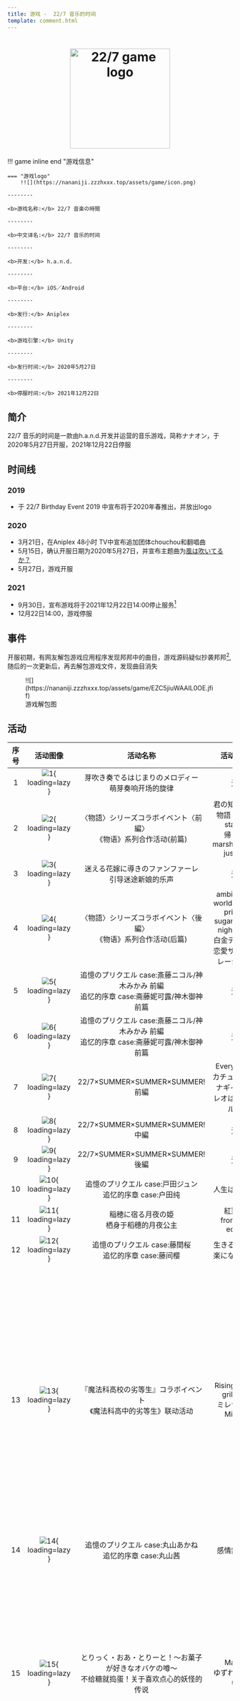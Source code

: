```yaml
---
title: 游戏 -  22/7 音乐的时间
template: comment.html
---
```

# <center><div class="header_logo"><img src="https://nananiji.zzzhxxx.top/assets/game/227-game-logo.svg" width="224" height="253" alt="22/7 game logo"></div></center>

!!! game inline end "游戏信息"

    === "游戏logo"
        !![](https://nananiji.zzzhxxx.top/assets/game/icon.png)

    --------
    
    <b>游戏名称:</b> 22/7 音楽の時間

    --------

    <b>中文译名:</b> 22/7 音乐的时间

    --------
    
    <b>开发:</b> h.a.n.d.

    --------

    <b>平台:</b> iOS／Android

    --------
    
    <b>发行:</b> Aniplex

    --------

    <b>游戏引擎:</b> Unity

    --------

    <b>发行时间:</b> 2020年5月27日

    --------

    <b>停服时间:</b> 2021年12月22日



<style>
    .header_logo {
	}

	.header_logo img {
		width: 224px;
		height: auto;
        border-radius: 0px;
        box-shadow: 0 0px 0px rgb(0 0 0 / 0%);
        transition-duration: 0s;
	}

	.header_logo a:hover img {
		opacity: .7;
	}

	.page_header .header_logo {
		display: none;
	}
    .header_logo img:hover {
        box-shadow: 0 0px 0px 0 rgba(0,0,0,0), 0 0px 0px 0 rgba(0,0,0,0);
        }
    .
</style>

## 简介

22/7 音乐的时间是一款由h.a.n.d.开发并运营的音乐游戏，简称ナナオン，于2020年5月27日开服，2021年12月22日停服

## 时间线

### 2019

- 于 22/7 Birthday Event 2019 中宣布将于2020年春推出，并放出logo

### 2020

- 3月21日，在Aniplex 48小时 TV中宣布追加团体chouchou和翻唱曲
- 5月15日，确认开服日期为2020年5月27日，并宣布主题曲为[風は吹いてるか？](../songs/single/6th/index)
- 5月27日，游戏开服

### 2021

- 9月30日，宣布游戏将于2021年12月22日14:00停止服务[^1]
- 12月22日14:00，游戏停服

## 事件

开服初期，有网友解包游戏应用程序发现邦邦中的曲目，游戏源码疑似抄袭邦邦[^2],随后的一次更新后，再去解包游戏文件，发现曲目消失

<figure markdown>
  !![](https://nananiji.zzzhxxx.top/assets/game/EZC5jiuWAAIL0OE.jfif)
  <figcaption>游戏解包图</figcaption>
</figure>

## 活动
| 序号 | 活动图像 |活动名称 | 活动歌曲 | 活动卡牌 | 备注 | 
|:----:|:-------:|:------:|:--------:|:--------:|:----:| 
|  1   | ![1](https://nananiji.zzzhxxx.top/assets/game/event_banner/event_banner%20%23946965.png){ loading=lazy } | 芽吹き奏でるはじまりのメロディー <br> 萌芽奏响开场的旋律 |    无    |    无    | 剧情 |   
|  2   | ![2](https://nananiji.zzzhxxx.top/assets/game/event_banner/event_banner%231022238.png){ loading=lazy } | 〈物語〉シリーズコラボイベント〈前編〉<br> 《物语》系列合作活动(前篇) |    君の知らない物語 staple stable <br> 帰り道marshmallow justice    |    户田纯 <br> 失礼、作りすぎました    | 剧情 |  
|  3   | ![3](https://nananiji.zzzhxxx.top/assets/game/event_banner/event_banner%20%23587969.png){ loading=lazy } | 迷える花嫁に導きのファンファーレ<br> 引导迷途新娘的乐声 |    无    |    无    | 剧情 | 
|  4   | ![4](https://nananiji.zzzhxxx.top/assets/game/event_banner/event_banner%20%23771922.png){ loading=lazy } | 〈物語〉シリーズコラボイベント〈後編〉<br> 《物语》系列合作活动(后篇) |    ambivalent worldwicked prince<br>sugar sweet nightmare <br> 白金ディスコ 恋愛サーキュレーション   |    立川绚香 <br> 真摯な令嬢    | 剧情 |
|  5   | ![5](https://nananiji.zzzhxxx.top/assets/game/event_banner/event_banner%20%23598994.png){ loading=lazy } | 追憶のプリクエル case:斎藤ニコル/神木みかみ 前編<br> 追忆的序章 case:斋藤妮可露/神木御神 前篇 |    无    |    无    | 剧情 |   
|  6   | ![6](https://nananiji.zzzhxxx.top/assets/game/event_banner/event_banner%20%231096522.png){ loading=lazy } | 追憶のプリクエル case:斎藤ニコル/神木みかみ 前編<br> 追忆的序章 case:斋藤妮可露/神木御神 前篇 |    无    |    无    | 剧情 |  
|  7   | ![7](https://nananiji.zzzhxxx.top/assets/game/event_banner/event_banner%20%23378647.png){ loading=lazy } | 22/7×SUMMER×SUMMER×SUMMER! 前編 |    Everyday、カチューシャ;ナギイチ;パレオはエメラルド    |    无    | 剧情 |
|  8   | ![8](https://nananiji.zzzhxxx.top/assets/game/event_banner/event_banner%20%23278887.png){ loading=lazy } | 22/7×SUMMER×SUMMER×SUMMER! 中編 |    无    |    无    | 剧情 |      
|  9   | ![9](https://nananiji.zzzhxxx.top/assets/game/event_banner/event_banner%20%23403110.png){ loading=lazy } | 22/7×SUMMER×SUMMER×SUMMER! 後編 |    无    |    无    | 剧情 | 
|  10   | ![10](https://nananiji.zzzhxxx.top/assets/game/event_banner/event_banner.png){ loading=lazy } | 追憶のプリクエル case:戸田ジュン<br>追忆的序章 case:户田纯 |    人生はワルツ    |    无    | 剧情 | 
|  11   | ![11](https://nananiji.zzzhxxx.top/assets/game/event_banner/event_banner%20%231091295.png){ loading=lazy } | 稲穂に宿る月夜の姫<br>栖身于稻穗的月夜公主 |    紅蓮華<br>from the edge    |    无    | 剧情 | 
|  12   | ![12](https://nananiji.zzzhxxx.top/assets/game/event_banner/event_banner%20%23885650.png){ loading=lazy } | 追憶のプリクエル case:藤間桜<br> 追忆的序章 case:藤间樱 |    生きることに楽になりたい    |    无    | 剧情 | 
|  13   | ![13](https://nananiji.zzzhxxx.top/assets/game/event_banner/event_banner%20%23405833.png){ loading=lazy } | 『魔法科高校の劣等生』コラボイベント<br> 《魔法科高中的劣等生》联动活动 |    Rising Hope<br>grilletto<br> ミレナリオ<br> Mirror    |    ［全生徒憧れの生徒会長］4★河野都<br>［首席の優等生美少女］4★斎藤ニコル<br>［空间を操る妖精］3★神木みかみ<br>［自分だけの特別な力］3★佐藤麗華    | 剧情 | 
|  14   | ![14](https://nananiji.zzzhxxx.top/assets/game/event_banner/event_banner%20%23450551.png){ loading=lazy } | 追憶のプリクエル case:丸山あかね<br> 追忆的序章 case:丸山茜 |   感情無用論    |    无    | 剧情 |  
|  15   | ![15](https://nananiji.zzzhxxx.top/assets/game/event_banner/event_banner%20%23117971.png){ loading=lazy } | とりっく・おあ・とりーと！～お菓子が好きなオバケの噂～<br>不给糖就捣蛋！关于喜欢点心的妖怪的传说|   Magia<br>ゆずれない願い    |   ［おかしなイタズラ］4★戸田ジュン<br>［闇夜の誘惑］4★神木みかみ<br>［丘の上の魔女見習い］3★斎藤ニコル	    | 剧情 |  
|  16   | ![16](https://nananiji.zzzhxxx.top/assets/game/event_banner/event_banner%20%23206815.png){ loading=lazy } | We Are "ChouChou"！～トップアイドルの証～<br>We are "ChouChou"! ～顶尖偶像的证明～|   永遠はいらない   |   ［一番正しいこと］4★君島奈々<br>［運気上昇中！］4★文野ミコ<br>［完璧なアイドル］4★丸之内薫子	    | 剧情 |
|  17   | ![17](https://nananiji.zzzhxxx.top/assets/game/event_banner/event_banner%20%23853968.png){ loading=lazy } | 『割り切れない文化祭 演劇メイド喫茶にようこそ！<br>除不尽文化祭 欢迎来到演剧女仆咖啡厅！ |    フライングゲット<br>言い訳Maybe<br> ギンガムチェック    |    ［癒しの和風メイド］4★藤間桜<br>［ヒロインの覚悟］4★東条悠希<br>［感謝と愛を込めて］3★滝川みう	    | 剧情 |  
|  18   | ![18](https://nananiji.zzzhxxx.top/assets/game/event_banner/event_banner%20%23418873.png){ loading=lazy } | 追憶のプリクエル case:佐藤麗華<br> 追忆的序章 case:佐藤丽华 |   優等生じゃつまらない   |    ［密やかな応援］4★佐藤麗華    | 剧情 | 
|  19   | ![19](https://nananiji.zzzhxxx.top/assets/game/event_banner/event_banner%20%23289320.png){ loading=lazy } | いつでもどこでも計算中！<br> 随时随地计算中！ |   半チャーハン<br>タトゥー・ラブ<br>ソフトクリーム落としちゃった   |    ［滝川流の滝行］4★滝川みう <br>［天然の自然体］4★丸山あかね<br>［ボディを磨け！］4★柊つぼみ	   | 漫画 | 
|  20   | ![20](https://nananiji.zzzhxxx.top/assets/game/event_banner/event_banner%20%2344563.png){ loading=lazy } | 追憶のプリクエル case:立川絢香<br> 追忆的序章 case:立川绚香 |   Moonlight   |    ［相思相愛］4★立川絢香    | 剧情 | 
|  21   | ![21](https://nananiji.zzzhxxx.top/assets/game/event_banner/event_banner%20%23935690.png){ loading=lazy } | 聖なる夜のトラブルギフト<br> 圣诞夜的Trouble Gift |   僕が持ってるものなら<br>チカっとチカ千花っ♡   |    ［ホワイトクリスマス］4★藤間桜 <br>［プレゼント・フォー・ユー］4★河野都<br>［パワフルトナカイ］3★東条悠希	   | 漫画 |
|  22   | ![22](https://nananiji.zzzhxxx.top/assets/game/event_banner/event_banner%20%23509792.png){ loading=lazy } | 紅白ナナオン歌合戦<br>七音红白歌合战 |   キウイの主張<br>雷鳴のDelay  | ［安心できる場所］4★立川絢香 <br>［ゲン担ぎのおそば］4★东条悠希<br>［［大切な人へ］4★丸山あかね <br>［ぽかぽか大掃除］4★神木みかみ  | 漫画 | 
|  23   | ![23](https://nananiji.zzzhxxx.top/assets/game/event_banner/event_banner%20%23448642.png){ loading=lazy } | 追憶のプリクエル case:柊つぼみ<br> 追忆的序章 case:柊蕾 |  足を洗え!   |    ［気ままなギャルライフ］4★柊つぼみ    | 剧情 | 
|  24   | ![24](https://nananiji.zzzhxxx.top/assets/game/event_banner/event_banner%20%2390554.png){ loading=lazy } | 熱戦！激戦！雪合戦<br> 热战！激战！雪合战 |  願いの眼差し  |    ［白銀の時間］4★佐藤麗華<br> ［氷上の微笑み］4★立川絢香	   | 漫画 |
|  25   | ![25](https://nananiji.zzzhxxx.top/assets/game/event_banner/event_banner%20%231077692.png){ loading=lazy } | Love Like Valentine | バレンタイン・キッス<br>EQUALロマンス  |［スペシャルチートデイ］4★戸田ジュン	<br> ［メルティハート］4★河野都| 漫画 | 
|  26   | ![26](https://nananiji.zzzhxxx.top/assets/game/event_banner/event_banner%20%23910173.png){ loading=lazy } | 追憶のプリクエル case:東条悠希<br>追忆的序章 case:东条悠希| 神様に指を差された僕たち|［夢のフィールド］4★東条悠希	| 漫画 |   
|  27   | ![27](https://nananiji.zzzhxxx.top/assets/game/event_banner/event_banner%20%231006506.png){ loading=lazy } | 夢幻霜のシークエル case:佐藤麗華<br>梦幻霜的后日谈 case:佐藤丽华| 逆光|［穏やかな休日］4★佐藤麗華	| 漫画 | 
|  28   | ![28](https://nananiji.zzzhxxx.top/assets/game/event_banner/event_banner%20%23897570.png){ loading=lazy } | 追憶のプリクエル case:河野都<br>追忆的序章 case:河野都| 夢の船|［貴重な体験］4★河野都| 剧情 |  
|  29   | ![29](https://nananiji.zzzhxxx.top/assets/game/event_banner/event_banner%20%2314582.png){ loading=lazy } | 気の抜けたサイダー 古都へ行く。<br> 漏了气的甜汽水 前往古都。| タチツテトパワー<br>sweets parade |［古都の桜吹雪］4★藤間桜	<br> ［ふたつの望み］4★神木みかみ	<br>［夢が叶ったひと串］4★滝川みう| 漫画 | 
|  30   | ![30](https://nananiji.zzzhxxx.top/assets/game/event_banner/event_banner%20%23337444.png){ loading=lazy } | 追憶のプリクエル case:滝川みう<br>追忆的序章 case:泷川美羽| One of them|［変化のない世界］4★滝川みう	| 剧情 | 
|  31   | ![31](https://nananiji.zzzhxxx.top/assets/game/event_banner/event_banner%20%2395486.png){ loading=lazy } | 熱して、混ぜて、解けて、笑顔<br>加热、混合、融化、微笑| 好きだと言ったのは嘘だ|［お気に入りを求めて］4★丸之内薫子<br>［湖面の遊覧］4★東条悠希	| 漫画 | 
|  32   | ![32](https://nananiji.zzzhxxx.top/assets/game/event_banner/event_banner%20%231076158.png){ loading=lazy } | ナナニジシアター Stage.01 なにわの探偵①<br>22/7剧场 Stage.01 难波的侦探①| SOMEONE ELSE|［真実の探求者］4★丸山あかね	| 剧情 | 
|  33   | ![33](https://nananiji.zzzhxxx.top/assets/game/event_banner/event_banner%20%23970144.png){ loading=lazy } | Next stage ～ナナブンノニジュウニの軌跡～<br>Next stage ～22/7的轨迹～| ヒヤシンス<br>怪物<br>夜に驱ける<br>群青|［星霜シンフォニア］4★立川絢香	<br>［始まりの音］4★斎藤ニコル<br>［今、帰る場所］4★柊つぼみ<br>ナミダの向こう］4★戸田ジュン	| 剧情 | 
|  34   | ![34](https://nananiji.zzzhxxx.top/assets/game/event_banner/event_banner%20%23665918.png){ loading=lazy } | ナナニジシアター Stage.01 なにわの探偵②<br>22/7剧场 Stage.01 难波的侦探②| 不可思議のカルテ|［最高の助手？］4★藤間桜	| 剧情 | 
|  35   | ![35](https://nananiji.zzzhxxx.top/assets/game/event_banner/event_banner%20%2347265.png){ loading=lazy } | 星に願いを天に架け橋を<br>祈繁星 架鹊梁| めてお☆いんぱくと|[星祭の夜] 4★ 滝川みう<br>[短冊に込めた願い] 4★ 神木みかみ	| 剧情 | 
|  36   | ![36](https://nananiji.zzzhxxx.top/assets/game/event_banner/event_banner%20%23185192.png){ loading=lazy } | ナナニジシアター Stage.01 なにわの探偵③<br>22/7剧场 Stage.01 难波的侦探③| TRUTH〜A Great Detective of Love〜	|［悩める名探偵］4★河野都	| 剧情 | 
|  36   | ![36](https://nananiji.zzzhxxx.top/assets/game/event_banner/event_banner%20%23290787.png){ loading=lazy } |レジャー！トレジャー！！プールサイドハンティング！！！<br>闲暇！财宝！！泳池边的狩猎！！！| glory days<br>オレンジ|[海の風物詩] 4★斎藤ニコル<br>[風と波を味方に] 4★東条悠希<br>[海上の熱き闘い] 4★丸山あかね<br>[とっておきのスリル] 4★柊つぼみ		| 剧情 | 


## 停服后如何游玩铺面

通过使用模拟器软件[Sonolus](https://www.sonolus.com/),我们依旧可以游玩到七音的铺面，Sonolus的七音服务器在还未停服前已开始运作 ~~（虽然很长一段时间只有一首歌）~~

### 步骤

#### 1.下载Sonolus

##### 若您是安卓玩家

请直接在[Sonolus](https://www.sonolus.com/)官网下载安装包进行安装

##### 若您是ios玩家

请使用[Sonolus](https://www.sonolus.com/)提供的testflight进行安装，若testflight名额已满，可以使用自签名侧载安装，详见[侧载安装](https://wiki.sonolus.com/getting-started/zhs/installing/ios.html#pc-侧载)

#### 2.添加服务器

在安装完Sonolus之后，点击“开始”，选择“自定义服务器”下的“添加”按钮

![1](https://nananiji.zzzhxxx.top/assets/game/tutorial/1.jpg){ loading=lazy }
![2](https://nananiji.zzzhxxx.top/assets/game/tutorial/2.jpg){ loading=lazy }

输入服务器信息，名称可以随意，连接填写见下：

美国Cloudflare原生线路

```
https://servers.sonolus.com/nanaon
```

国内加速线路

```
https://servers.sonolus.reikohaku.fun/nanaon
```

日本加速线路

```
https://servers.sonolus.cn/nanaon
```

选择适合您的线路复制其链接，并黏贴到地址栏后选择确定，服务器添加完毕

![](https://nananiji.zzzhxxx.top/assets/game/tutorial/3.jpg){ loading=lazy }

#### 3.游玩

服务器添加完毕后会回到选择服务器界面，选择您添加的服务器，进入后选择或搜索您想要游玩的铺面即可

![](https://nananiji.zzzhxxx.top/assets/game/tutorial/4.jpg){ loading=lazy }

#### 4.设置

在关卡列表下方，可以进行按键皮肤、音效、演出背景等设置

若您需要调整按键流速，可在关卡详情的配置中更改键速度

![](https://nananiji.zzzhxxx.top/assets/game/tutorial/5.jpg){ loading=lazy }
![](https://nananiji.zzzhxxx.top/assets/game/tutorial/6.jpg){ loading=lazy }

[^1]: https://227-game.com/news/?article_id=58702
[^2]: https://twitter.com/Tensenn9/status/1265715535553142784


